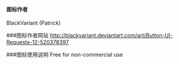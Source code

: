 #### 图标作者
BlackVariant (Patrick)

###图标作者网站
http://blackvariant.deviantart.com/art/Button-UI-Requests-12-520378397

###图标使用说明
Free for non-commercial use